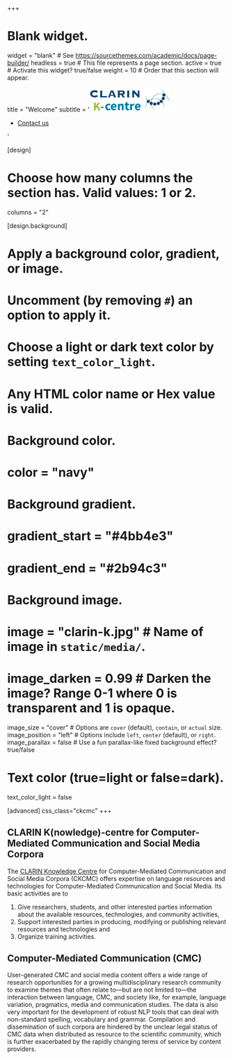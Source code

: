 +++
# Blank widget.
widget = "blank"  # See https://sourcethemes.com/academic/docs/page-builder/
headless = true  # This file represents a page section.
active = true  # Activate this widget? true/false
weight = 10  # Order that this section will appear.

title = "Welcome"
subtitle = '<a href="http://hdl.handle.net/11372/DOC-162"><img src="CLARIN-Logo-K-centre-2023.jpg" alt="CLARIN K-centre Logo" style="height:4em;margin-left:0px;" /></a><ul class="cta-group"> <li> <a href="#contact" class="btn btn-primary text-light px-5 py-2">Contact us</a> </li> </ul>'


[design]
  # Choose how many columns the section has. Valid values: 1 or 2.
  columns = "2"

[design.background]
  # Apply a background color, gradient, or image.
  #   Uncomment (by removing `#`) an option to apply it.
  #   Choose a light or dark text color by setting `text_color_light`.
  #   Any HTML color name or Hex value is valid.

  # Background color.
  # color = "navy"
  
  # Background gradient.
  # gradient_start = "#4bb4e3"
  # gradient_end = "#2b94c3"
  
  # Background image.
  # image = "clarin-k.jpg"  # Name of image in `static/media/`.
  # image_darken = 0.99  # Darken the image? Range 0-1 where 0 is transparent and 1 is opaque.
  image_size = "cover"  #  Options are `cover` (default), `contain`, or `actual` size.
  image_position = "left"  # Options include `left`, `center` (default), or `right`.
  image_parallax = false # Use a fun parallax-like fixed background effect? true/false
  
  # Text color (true=light or false=dark).
  text_color_light = false

[advanced]
  css_class="ckcmc"
+++

## CLARIN K(nowledge)-centre for Computer-Mediated Communication and Social Media Corpora

The [CLARIN Knowledge Centre](https://www.clarin.eu/content/knowledge-centres)
for Computer-Mediated Communication and Social Media Corpora (CKCMC) offers
expertise on language resources and technologies for Computer-Mediated
Communication and Social Media. Its basic activities are to
1. Give researchers, students, and other interested parties information about
   the available resources, technologies, and community activities,
2. Support interested parties in producing, modifying or publishing relevant
   resources and technologies and
3. Organize training activities.


## Computer-Mediated Communication (CMC)

User-generated CMC and social media content offers a wide range of research
opportunities for a growing multidisciplinary research community to examine
themes that often relate to—but are not limited to—the interaction between
language, CMC, and society like, for example, language variation, pragmatics,
media and communication studies. The data is also very important for the
development of robust NLP tools that can deal with non-standard spelling,
vocabulary and grammar. 
Compilation and dissemination of such corpora are hindered by the unclear legal
status of CMC data when distributed as resource to the scientific community,
which is further exacerbated by the rapidly changing terms of service by
content providers.
